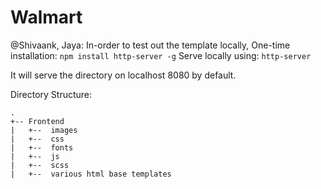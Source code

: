 # Walmart

@Shivaank, Jaya: In-order to test out the template locally,
One-time installation: `npm install http-server -g`
Serve locally using: `http-server`

It will serve the directory on localhost 8080 by default.

Directory Structure: 
```
.
+-- Frontend
|	+--  images
|	+--  css
|	+--  fonts
|	+--  js
|	+--  scss
|	+--  various html base templates
```

